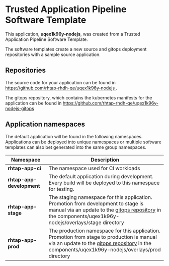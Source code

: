 # Trusted Application Pipeline Software Template

This application, **uqex1k96y-nodejs**, was created from a Trusted Application Pipeline Software Template.

The software templates create a new source and gitops deployment repositories with a sample source application. 

## Repositories

The source code for your application can be found in [https://github.com/rhtap-rhdh-qe/uqex1k96y-nodejs ](https://github.com/rhtap-rhdh-qe/uqex1k96y-nodejs ).
 
The gitops repository, which contains the kubernetes manifests for the application can be found in 
[https://github.com/rhtap-rhdh-qe/uqex1k96y-nodejs-gitops ](https://github.com/rhtap-rhdh-qe/uqex1k96y-nodejs-gitops ) 

## Application namespaces 

The default application will be found in the following namespaces. Applications can be deployed into unique namespaces or multiple software templates can also bet generated into the same group namespaces.  

|  Namespace   |  Description   |  
| -------- | -------- |
| **rhtap-app-ci** | The namespace used for CI workloads |
| **rhtap-app-development** | The default application during development. Every build will be deployed to this namespace for testing. |
| **rhtap-app-stage** | The staging namespace for this application. Promotion from development to stage is manual via an update to the [gitops repository](https://github.com/rhtap-rhdh-qe/uqex1k96y-nodejs-gitops ) in the components/uqex1k96y-nodejs/overlays/stage directory |
| **rhtap-app-prod** | The production namespace for this application. Promotion from stage to production is manual via an update to the [gitops repository](https://github.com/rhtap-rhdh-qe/uqex1k96y-nodejs-gitops ) in the components/uqex1k96y-nodejs/overlays/prod directory |
